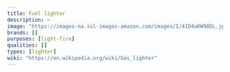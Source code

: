 ```yaml
---
title: Fuel lighter
description: ~
image: "https://images-na.ssl-images-amazon.com/images/I/41D4uKW98DL.jpg"
brands: []
purposes: [light-fire]
qualities: []
types: [lighter]
wiki: "https://en.wikipedia.org/wiki/Gas_lighter"
---
```

